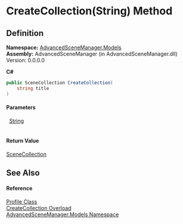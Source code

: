 # CreateCollection(String) Method




## Definition
**Namespace:** <a href="N_AdvancedSceneManager_Models">AdvancedSceneManager.Models</a>  
**Assembly:** AdvancedSceneManager (in AdvancedSceneManager.dll) Version: 0.0.0.0

**C#**
``` C#
public SceneCollection CreateCollection(
	string title
)
```



#### Parameters
<dl><dt>  <a href="https://learn.microsoft.com/dotnet/api/system.string" target="_blank" rel="noopener noreferrer">String</a></dt><dd> </dd></dl>

#### Return Value
<a href="T_AdvancedSceneManager_Models_SceneCollection">SceneCollection</a>

## See Also


#### Reference
<a href="T_AdvancedSceneManager_Models_Profile">Profile Class</a>  
<a href="Overload_AdvancedSceneManager_Models_Profile_CreateCollection">CreateCollection Overload</a>  
<a href="N_AdvancedSceneManager_Models">AdvancedSceneManager.Models Namespace</a>  
